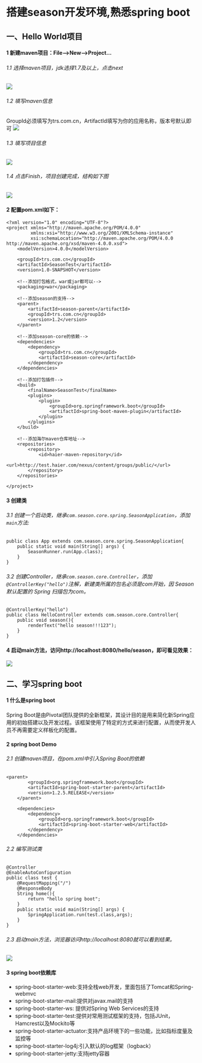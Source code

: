 # 搭建season开发环境,熟悉spring boot
## 一、Hello World项目
#### 1 新建maven项目：File-->New-->Project...
###### 1.1 选择maven项目，jdk选择1.7及以上，点击next
![](http://p1.bqimg.com/581766/0c6b46b52265766e.png)
###### 1.2 填写maven信息
GroupId必须填写为trs.com.cn，ArtifactId填写为你的应用名称，版本号默认即可
![](http://p1.bpimg.com/581766/72c44687128e66ea.png)
###### 1.3 填写项目信息
![](http://p1.bpimg.com/581766/71998e8c86cbfc0c.png)
###### 1.4 点击Finish，项目创建完成，结构如下图
![](http://p1.bpimg.com/581766/e8ce0fe1c1cde94d.png)
#### 2 配置pom.xml如下：
```
<?xml version="1.0" encoding="UTF-8"?>
<project xmlns="http://maven.apache.org/POM/4.0.0"
         xmlns:xsi="http://www.w3.org/2001/XMLSchema-instance"
         xsi:schemaLocation="http://maven.apache.org/POM/4.0.0 http://maven.apache.org/xsd/maven-4.0.0.xsd">
    <modelVersion>4.0.0</modelVersion>

    <groupId>trs.com.cn</groupId>
    <artifactId>SeasonTest</artifactId>
    <version>1.0-SNAPSHOT</version>

    <!--添加打包格式，war或jar都可以-->
    <packaging>war</packaging>

    <!--添加season的支持-->
    <parent>
        <artifactId>season-parent</artifactId>
        <groupId>trs.com.cn</groupId>
        <version>1.2</version>
    </parent>

    <!--添加season-core的依赖-->
    <dependencies>
        <dependency>
            <groupId>trs.com.cn</groupId>
            <artifactId>season-core</artifactId>
        </dependency>
    </dependencies>

    <!--添加打包插件-->
    <build>
        <finalName>SeasonTest</finalName>
        <plugins>
            <plugin>
                <groupId>org.springframework.boot</groupId>
                <artifactId>spring-boot-maven-plugin</artifactId>
            </plugin>
        </plugins>
    </build>

    <!--添加海尔maven仓库地址-->
    <repositories>
        <repository>
            <id>haier-maven-repository</id>
            <url>http://test.haier.com/nexus/content/groups/public/</url>
        </repository>
    </repositories>

</project>
```
#### 3 创建类
###### 3.1 创建一个启动类，继承`com.season.core.spring.SeasonApplication`，添加`main`方法:
```
public class App extends com.season.core.spring.SeasonApplication{
    public static void main(String[] args) {
        SeasonRunner.run(App.class);
    }
}
```
###### 3.2 创建Controller，继承`com.season.core.Controller`，添加`@ControllerKey("hello")`注解，新建类所属的包名必须是com开始，因 Season 默认配置的 Spring 扫描包为com。
```
@ControllerKey("hello")
public class HelloController extends com.season.core.Controller{
    public void season(){
        renderText("hello season!!!123");
    }
}
```
#### 4 启动main方法，访问http://localhost:8080/hello/season，即可看见效果：
![](http://i1.piimg.com/581766/c82d25a63415ba0a.png)
## 二、学习spring boot
#### 1 什么是spring boot
Spring Boot是由Pivotal团队提供的全新框架，其设计目的是用来简化新Spring应用的初始搭建以及开发过程。该框架使用了特定的方式来进行配置，从而使开发人员不再需要定义样板化的配置。
#### 2 spring boot Demo
###### 2.1 创建maven项目，在pom.xml中引入Spring Boot的依赖
```
<parent>
        <groupId>org.springframework.boot</groupId>
        <artifactId>spring-boot-starter-parent</artifactId>
        <version>1.2.5.RELEASE</version>
    </parent>

    <dependencies>
        <dependency>
            <groupId>org.springframework.boot</groupId>
            <artifactId>spring-boot-starter-web</artifactId>
        </dependency>
    </dependencies>
```
###### 2.2 编写测试类
```
@Controller
@EnableAutoConfiguration
public class test {
    @RequestMapping("/")
    @ResponseBody
    String home(){
        return "hello spring boot";
    }
    public static void main(String[] args) {
        SpringApplication.run(test.class,args);
    }
}
```
###### 2.3 启动main方法，浏览器访问http://localhost:8080就可以看到结果。
![](http://p1.bpimg.com/581766/60ea59442d2be916.png)
#### 3 spring boot依赖库
- spring-boot-starter-web:支持全栈web开发，里面包括了Tomcat和Spring-webmvc
- spring-boot-starter-mail:提供对javax.mail的支持
- spring-boot-starter-ws: 提供对Spring Web Services的支持
- spring-boot-starter-test:提供对常用测试框架的支持，包括JUnit，Hamcrest以及Mockito等
- spring-boot-starter-actuator:支持产品环境下的一些功能，比如指标度量及监控等
- spring-boot-starter-log4j:引入默认的log框架（logback）
- spring-boot-starter-jetty:支持jetty容器
